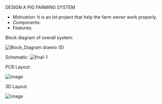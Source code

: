 DESIGN A PIG FARMING SYSTEM

- Motivation: It is an Iot project that help the farm owner work properly.
- Components:
- Features:





Block diagram of overall system:

![Block_Diagram drawio (5)](https://github.com/user-attachments/assets/b73fed3c-8228-4611-960e-385c099e0775)


Schematic: 
![final-1](https://github.com/user-attachments/assets/1f9c0318-6fc8-43f7-94f5-7b9696efbcf1)

PCB Layout:

![image](https://github.com/user-attachments/assets/7443ec51-5919-4b4e-acfe-1d489d96bbc7)

3D Layout:

![image](https://github.com/user-attachments/assets/733c8c5b-8267-4ce3-9f7c-036726f7c27f)
